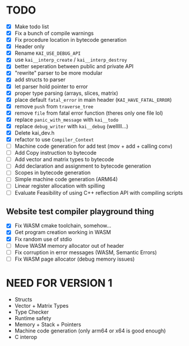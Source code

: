 # TODO
- [x] Make todo list
- [x] Fix a bunch of compile warnings
- [x] Fix procedure location in bytecode generation
- [x] Header only
- [x] Rename `KAI_USE_DEBUG_API`
- [x] use `kai__interp_create` / `kai__interp_destroy`
- [x] better seperation between public and private API
- [x] "rewrite" parser to be more modular
- [x] add structs to parser
- [x] let parser hold pointer to error
- [x] proper type parsing (arrays, slices, matrix)
- [x] place default `fatal_error` in main header (`KAI_HAVE_FATAL_ERROR`)
- [x] remove `push` from `traverse_tree`
- [x] remove `file` from fatal error function (theres only one file lol)
- [x] replace `panic_with_message` with `kai__todo`
- [x] replace `debug_writer` with `kai__debug` (welllll...)
- [x] Delete kai_dev.h
- [x] refactor to use `Compiler_Context`
- [ ] Machine code generation for add test (mov + add + calling conv)
- [ ] Add Copy instruction to bytecode
- [ ] Add vector and matrix types to bytecode
- [ ] Add declaration and assignment to bytecode generation
- [ ] Scopes in bytecode generation
- [ ] Simple machine code generation (ARM64)
- [ ] Linear register allocation with spilling
- [ ] Evaluate Feasibility of using C++ reflection API with compiling scripts

## Website test compiler playground thing
- [x] Fix WASM cmake toolchain, somehow...
- [x] Get program creation working in WASM
- [x] Fix random use of stdio
- [ ] Move WASM memory allocator out of header
- [ ] Fix corruption in error messages (WASM, Semantic Errors)
- [ ] Fix WASM page allocator (debug memory issues)

# NEED FOR VERSION 1
- Structs
- Vector + Matrix Types
- Type Checker
- Runtime safety
- Memory + Stack + Pointers
- Machine code generation (only arm64 or x64 is good enough)
- C interop
